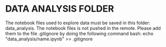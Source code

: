 # DATA ANALYSIS FOLDER
The notebook files used to explore data must be saved in this folder: data_analysis. The notebook files is not pushed in the remote. 
Please add them to the file .gitignore by doing the following command bash: echo "data_analysis/name.ipynb" >> .gitignore